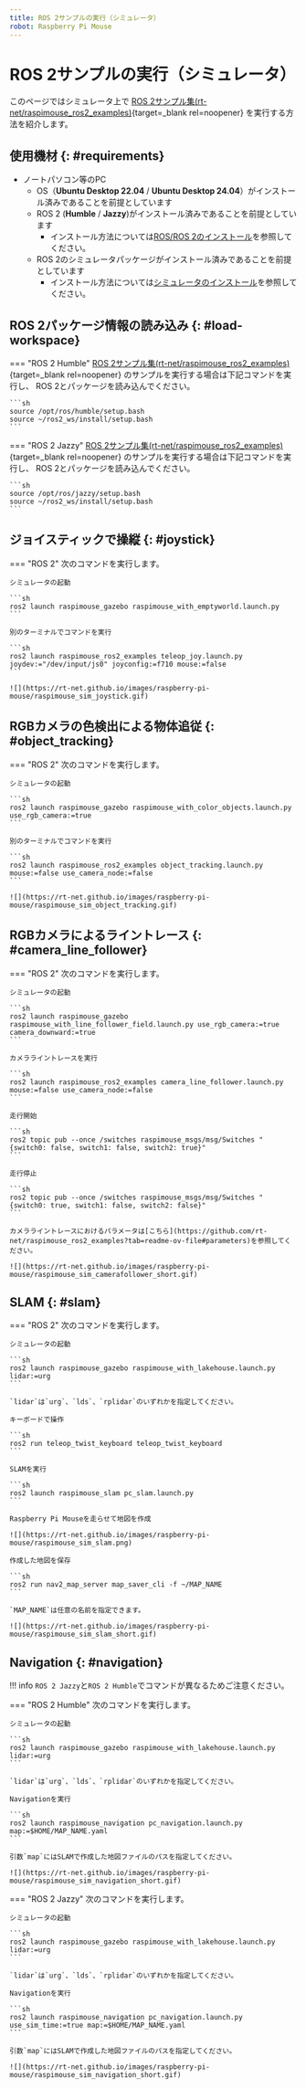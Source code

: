 ```yaml
---
title: ROS 2サンプルの実行（シミュレータ）
robot: Raspberry Pi Mouse
---
```


# ROS 2サンプルの実行（シミュレータ）

このページではシミュレータ上で
[ROS 2サンプル集(rt-net/raspimouse_ros2_examples)](https://github.com/rt-net/raspimouse_ros2_examples){target=_blank rel=noopener}
を実行する方法を紹介します。

## 使用機材 {: #requirements}

* ノートパソコン等のPC
    * OS（**Ubuntu Desktop 22.04** / **Ubuntu Desktop 24.04**）がインストール済みであることを前提としています
    * ROS 2 (**Humble** / **Jazzy**)がインストール済みであることを前提としています
        * インストール方法については[ROS/ROS 2のインストール](../ros/install.md)を参照してください。
    * ROS 2のシミュレータパッケージがインストール済みであることを前提としています
        * インストール方法については[シミュレータのインストール](./install.md)を参照してください。

## ROS 2パッケージ情報の読み込み {: #load-workspace}

=== "ROS 2 Humble"
    [ROS 2サンプル集(rt-net/raspimouse_ros2_examples)](https://github.com/rt-net/raspimouse_ros2_examples){target=_blank rel=noopener}
    のサンプルを実行する場合は下記コマンドを実行し、
    ROS 2とパッケージを読み込んでください。

    ```sh
    source /opt/ros/humble/setup.bash
    source ~/ros2_ws/install/setup.bash
    ```
=== "ROS 2 Jazzy"
    [ROS 2サンプル集(rt-net/raspimouse_ros2_examples)](https://github.com/rt-net/raspimouse_ros2_examples){target=_blank rel=noopener}
    のサンプルを実行する場合は下記コマンドを実行し、
    ROS 2とパッケージを読み込んでください。

    ```sh
    source /opt/ros/jazzy/setup.bash
    source ~/ros2_ws/install/setup.bash
    ```

## ジョイスティックで操縦 {: #joystick}

=== "ROS 2"
    次のコマンドを実行します。

    シミュレータの起動

    ```sh
    ros2 launch raspimouse_gazebo raspimouse_with_emptyworld.launch.py
    ```

    別のターミナルでコマンドを実行

    ```sh
    ros2 launch raspimouse_ros2_examples teleop_joy.launch.py joydev:="/dev/input/js0" joyconfig:=f710 mouse:=false
    ```

    ![](https://rt-net.github.io/images/raspberry-pi-mouse/raspimouse_sim_joystick.gif)

## RGBカメラの色検出による物体追従 {: #object_tracking}

=== "ROS 2"
    次のコマンドを実行します。

    シミュレータの起動

    ```sh
    ros2 launch raspimouse_gazebo raspimouse_with_color_objects.launch.py use_rgb_camera:=true
    ```

    別のターミナルでコマンドを実行

    ```sh
    ros2 launch raspimouse_ros2_examples object_tracking.launch.py mouse:=false use_camera_node:=false
    ```

    ![](https://rt-net.github.io/images/raspberry-pi-mouse/raspimouse_sim_object_tracking.gif)

## RGBカメラによるライントレース {: #camera_line_follower}

=== "ROS 2"
    次のコマンドを実行します。

    シミュレータの起動

    ```sh
    ros2 launch raspimouse_gazebo raspimouse_with_line_follower_field.launch.py use_rgb_camera:=true camera_downward:=true
    ```

    カメラライントレースを実行

    ```sh
    ros2 launch raspimouse_ros2_examples camera_line_follower.launch.py mouse:=false use_camera_node:=false
    ```

    走行開始

    ```sh
    ros2 topic pub --once /switches raspimouse_msgs/msg/Switches "{switch0: false, switch1: false, switch2: true}"
    ```

    走行停止

    ```sh
    ros2 topic pub --once /switches raspimouse_msgs/msg/Switches "{switch0: true, switch1: false, switch2: false}"
    ```

    カメラライントレースにおけるパラメータは[こちら](https://github.com/rt-net/raspimouse_ros2_examples?tab=readme-ov-file#parameters)を参照してください。

    ![](https://rt-net.github.io/images/raspberry-pi-mouse/raspimouse_sim_camerafollower_short.gif)

## SLAM {: #slam}

=== "ROS 2"
    次のコマンドを実行します。

    シミュレータの起動

    ```sh
    ros2 launch raspimouse_gazebo raspimouse_with_lakehouse.launch.py lidar:=urg
    ```

    `lidar`は`urg`、`lds`、`rplidar`のいずれかを指定してください。

    キーボードで操作

    ```sh
    ros2 run teleop_twist_keyboard teleop_twist_keyboard
    ```

    SLAMを実行

    ```sh
    ros2 launch raspimouse_slam pc_slam.launch.py
    ```

    Raspberry Pi Mouseを走らせて地図を作成

    ![](https://rt-net.github.io/images/raspberry-pi-mouse/raspimouse_sim_slam.png)

    作成した地図を保存

    ```sh
    ros2 run nav2_map_server map_saver_cli -f ~/MAP_NAME
    ```

    `MAP_NAME`は任意の名前を指定できます。

    ![](https://rt-net.github.io/images/raspberry-pi-mouse/raspimouse_sim_slam_short.gif)

## Navigation {: #navigation}

!!! info
    `ROS 2 Jazzy`と`ROS 2 Humble`でコマンドが異なるためご注意ください。

=== "ROS 2 Humble"
    次のコマンドを実行します。

    シミュレータの起動

    ```sh
    ros2 launch raspimouse_gazebo raspimouse_with_lakehouse.launch.py lidar:=urg
    ```

    `lidar`は`urg`、`lds`、`rplidar`のいずれかを指定してください。

    Navigationを実行

    ```sh
    ros2 launch raspimouse_navigation pc_navigation.launch.py map:=$HOME/MAP_NAME.yaml
    ```

    引数`map`にはSLAMで作成した地図ファイルのパスを指定してください。

    ![](https://rt-net.github.io/images/raspberry-pi-mouse/raspimouse_sim_navigation_short.gif)

=== "ROS 2 Jazzy"
    次のコマンドを実行します。

    シミュレータの起動

    ```sh
    ros2 launch raspimouse_gazebo raspimouse_with_lakehouse.launch.py lidar:=urg
    ```

    `lidar`は`urg`、`lds`、`rplidar`のいずれかを指定してください。

    Navigationを実行

    ```sh
    ros2 launch raspimouse_navigation pc_navigation.launch.py use_sim_time:=true map:=$HOME/MAP_NAME.yaml
    ```

    引数`map`にはSLAMで作成した地図ファイルのパスを指定してください。

    ![](https://rt-net.github.io/images/raspberry-pi-mouse/raspimouse_sim_navigation_short.gif)
